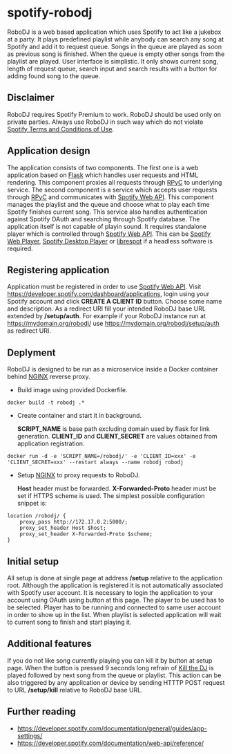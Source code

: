 # spotify-robodj
RoboDJ is a web based application which uses Spotify to act like a jukebox at a party. It plays predefined playlist while anybody can search any song at Spotify and add it to request queue. Songs in the queue are played as soon as previous song is finished. When the queue is empty other songs from the playlist are played. User interface is simplistic. It only shows current song, length of request queue, search input and search results with a button for adding found song to the queue.

## Disclaimer
RoboDJ requires Spotify Premium to work. RoboDJ should be used only on private parties. Always use RoboDJ in such way which do not violate [Spotify Terms and Conditions of Use](https://www.spotify.com/us/legal/end-user-agreement/).

## Application design
The application consists of two components. The first one is a web application based on [Flask](https://www.palletsprojects.com/p/flask/) which handles user requests and HTML rendering. This component proxies all requests through [RPyC](https://rpyc.readthedocs.io/en/latest/) to underlying service. The second component is a service which accepts user requests through [RPyC](https://rpyc.readthedocs.io/en/latest/) and communicates with [Spotify Web API](https://developer.spotify.com/documentation/web-api/). This component manages the playlist and the queue and choose what to play each time Spotify finishes current song. This service also handles authentication against Spotify OAuth and searching through Spotify database. The application itself is not capable of playin sound. It requires standalone player which is controlled through [Spotify Web API](https://developer.spotify.com/documentation/web-api/). This can be [Spotify Web Player](https://open.spotify.com/), [Spotify Desktop Player](https://www.spotify.com/us/download/other/) or [librespot](https://github.com/librespot-org/librespot) if a headless software is required.

## Registering application
Application must be registered in order to use [Spotify Web API](https://developer.spotify.com/documentation/web-api/). Visit https://developer.spotify.com/dashboard/applications, login using your Spotify account and click **CREATE A CLIENT ID** button. Choose some name and description. As a redirect URI fill your intended RoboDJ base URL extended by **/setup/auth**. For example if your RoboDJ instance run at https://mydomain.org/robodj/ use https://mydomain.org/robodj/setup/auth as redirect URI.

## Deplyment
RoboDJ is designed to be run as a microservice inside a Docker container behind [NGINX](https://www.nginx.com/) reverse proxy.
- Build image using provided Dockerfile.

```
docker build -t robodj .*
```

- Create container and start it in background.

   **SCRIPT_NAME** is base path excluding domain used by flask for link generation. **CLIENT_ID** and **CLIENT_SECRET** are values obtained from application registration.

```
docker run -d -e 'SCRIPT_NAME=/robodj/' -e 'CLIENT_ID=xxx' -e 'CLIENT_SECRET=xxx' --restart always --name robodj robodj
```

- Setup [NGINX](https://www.nginx.com/) to proxy requests to RoboDJ.

   **Host** header must be forwarded. **X-Forwarded-Proto** header must be set if HTTPS scheme is used. The simplest possible configuration snippet is:

```
location /robodj/ {
    proxy_pass http://172.17.0.2:5000/;
    proxy_set_header Host $host;
    proxy_set_header X-Forwarded-Proto $scheme;
}
```

## Initial setup
All setup is done at single page at address **/setup** relative to the application root. Although the application is registered it is not automatically associated with Spotify user account. It is necessary to login the application to your account using OAuth using button at this page. The player to be used has to be selected. Player has to be running and connected to same user account in order to show up in the list. When playlist is selected application will wait to current song to finish and start playing it.

## Additional features
If you do not like song currently playing you can kill it by button at setup page. When the button is pressed 9 seconds long refrain of [Kill the DJ](https://open.spotify.com/track/6pwt5G9ZKwM6I0GKVfIBb4) is played followed by next song from the queue or playlist. This action can be also triggered by any application or device by sending HTTTP POST request to URL **/setup/kill** relative to RoboDJ base URL.

## Further reading
- https://developer.spotify.com/documentation/general/guides/app-settings/
- https://developer.spotify.com/documentation/web-api/reference/
